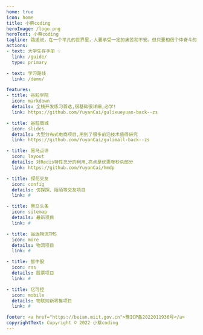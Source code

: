 ```yaml
---
home: true
icon: home
title: 小蔡coding
heroImage: /logo.png
heroText: 小蔡coding
tagline: 路遥说，在一个平凡的世界里，人要承受一定的痛苦和不安。但只要相信个体奋斗的力量，坚定地与生存搏斗，就能过上想要的生活。
actions:
- text: 大学生存手册 💡
  link: /guide/
  type: primary

- text: 学习路线
  link: /demo/

features:
- title: 谷粒学院
  icon: markdown
  details: 全栈开发练习首选,很基础很详细,必学!
  link: https://github.com/YuyanCai/gulixueyuan-back--zs

- title: 谷粒商城
  icon: slides
  details: 大型分布式电商项目,用到了很多前沿技术值得研究
  link: https://github.com/YuyanCai/gulimall-back--zs

- title: 黑马点评
  icon: layout
  details: 对Redis特性充分的利用,亮点是优惠卷秒杀部分
  link: https://github.com/YuyanCai/hmdp

- title: 探花交友
  icon: config
  details: 仿探探、陌陌等交友项目
  link: #

- title: 黑马头条
  icon: sitemap
  details: 最新项目
  link: #

- title: 品达物流TMS
  icon: more
  details: 物流项目
  link: #

- title: 智牛股
  icon: rss
  details: 股票项目
  link: #

- title: 亿可控
  icon: mobile
  details: 物联网新零售项目
  link: #

footer: <a href="https://beian.miit.gov.cn">豫ICP备2022011936号</a>
copyrightText: Copyright © 2022 小蔡coding
---
```

